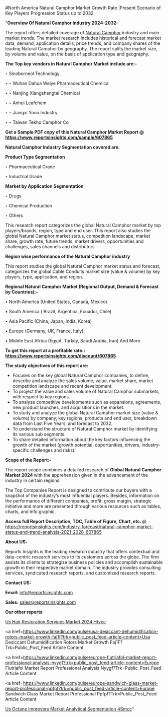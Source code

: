 #North America Natural Camphor Market Growth Rate |Present Scenario of Key Players Progression Status up to 2032

"<strong>Overview Of Natural Camphor Industry 2024-2032:</strong>

The report offers detailed coverage of <a href=https://www.reportsinsights.com/sample/607865>Natural Camphor</a> industry and main market trends. The market research includes historical and forecast market data, demand, application details, price trends, and company shares of the leading Natural Camphor by geography. The report splits the market size, by volume and value, on the basis of application type and geography.

<strong>The Top key vendors in Natural Camphor Market include are:- </strong>

‣ Sinoborneol Technology

‣ 
‣ Wuhan Dahua Weiye Pharmaceutical Chemica

‣ 
‣ Nanjing Xiangshengtai Chemical

‣ 
‣ Anhui Leafchem

‣ 
‣ Jiangxi Yono Industry

‣ 
‣ Taiwan Tekho Camphor Co

<strong>Get a Sample PDF copy of this Natural Camphor Market Report </strong><strong>@ <a href=https://www.reportsinsights.com/sample/607865 style=color:#0000ff;>https://www.reportsinsights.com/sample/607865</a> </strong>

<strong>Natural Camphor Industry Segmentation covered are:</strong>

<strong>Product Type Segmentation</strong>

‣    Pharmaceutical Grade

‣ Industrial Grade

<strong>Market by Application Segmentation</strong>

‣   Drugs

‣ Chemical Production

‣ Others

This research report categorizes the global Natural Camphor market by top players/brands, region, type and end user. This report also studies the global Natural Camphor market status, competition landscape, market share, growth rate, future trends, market drivers, opportunities and challenges, sales channels and distributors.

<strong>Region wise performance of the Natural Camphor industry</strong><strong> </strong>

This report studies the global Natural Camphor market status and forecast, categorizes the global Cable Conduits market size (value &amp; volume) by key players, type, application, and region. 

<strong>Regional Natural Camphor Market (Regional Output, Demand &amp; Forecast by Countries):-</strong>

• North America (United States, Canada, Mexico)

• South America ( Brazil, Argentina, Ecuador, Chile)

• Asia Pacific (China, Japan, India, Korea)

• Europe (Germany, UK, France, Italy)

• Middle East Africa (Egypt, Turkey, Saudi Arabia, Iran) And More.

<strong>To get this report at a profitable rate.: <a href=https://www.reportsinsights.com/discount/607865 style=color:#0000ff;>https://www.reportsinsights.com/discount/607865</a></strong>

<strong>The study objectives of this report are:</strong>
<ul>
  <li>Focuses on the key global Natural Camphor companies, to define, describe and analyze the sales volume, value, market share, market competition landscape and recent development.</li>
  <li>To project the value and sales volume of Natural Camphor submarkets, with respect to key regions.</li>
  <li>To analyze competitive developments such as expansions, agreements, new product launches, and acquisitions in the market.</li>
  <li>To study and analyze the global Natural Camphor market size (value &amp; volume) by company, key regions, products and end user, breakdown data from Last Five Years, and forecast to 2032.</li>
  <li>To understand the structure of Natural Camphor market by identifying its various sub segments.</li>
  <li>To share detailed information about the key factors influencing the growth of the market (growth potential, opportunities, drivers, industry-specific challenges and risks).</li>
</ul>
<strong>Scope of the Report:-</strong><strong> </strong>

The report scope combines a detailed research of <strong>Global Natural Camphor Market 2024 </strong>with the apprehension given in the advancement of the industry in certain regions.

The Top Companies Report is designed to contribute our buyers with a snapshot of the industry’s most influential players. Besides, information on the performance of different companies, profit, gross margin, strategic initiative and more are presented through various resources such as tables, charts, and info graphic.

<strong>Access full Report Description, TOC, Table of Figure, Chart, etc. </strong>@   <a href=https://reportsinsights.com/industry-forecast/natural-camphor-market-status-and-trend-analysis-2021-2028-607865 style=color:#0000ff;>https://reportsinsights.com/industry-forecast/natural-camphor-market-status-and-trend-analysis-2021-2028-607865</a>

<strong>About US:</strong>

Reports Insights is the leading research industry that offers contextual and data-centric research services to its customers across the globe. The firm assists its clients to strategize business policies and accomplish sustainable growth in their respective market domain. The industry provides consulting services, syndicated research reports, and customized research reports.

<strong>Contact US:</strong>

<p class=""""><b>Email:</b> <a href=mailto:info@reportsinsights.com>info@reportsinsights.com</a></p>
<p class=""""><b>Sales:</b> <a href=mailto:sales@reportsinsights.com>sales@reportsinsights.com</a></p>

<strong>Our other reports</strong>

<a href=https://www.linkedin.com/pulse/us-hair-restoration-services-market-2024--htvcc/>Us Hair Restoration Services Market 2024  Htvcc</a>

<a href=https://www.linkedin.com/pulse/usa-desiccant-dehumidification-rotors-market-growth-faj1f?trk=public_post_feed-article-content>Usa Desiccant Dehumidification Rotors Market Growth Faj1F?Trk=Public_Post_Feed Article Content</a>

<a href=https://www.linkedin.com/pulse/europe-flutriafol-market-report-professional-analysis-nyygf?trk=public_post_feed-article-content>Europe Flutriafol Market Report Professional Analysis Nyygf?Trk=Public_Post_Feed Article Content</a>

<a href=https://www.linkedin.com/pulse/europe-sandwich-glass-market-report-professional-ppfpf?trk=public_post_feed-article-content>Europe Sandwich Glass Market Report Professional Ppfpf?Trk=Public_Post_Feed Article Content</a>

<a href=https://www.linkedin.com/pulse/us-octane-improvers-market-analytical-segmentation-4smcc/>Us Octane Improvers Market Analytical Segmentation 4Smcc</a>"
